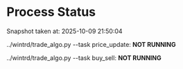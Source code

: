 # Process Status

Snapshot taken at: 2025-10-09 21:50:04

../wintrd/trade_algo.py --task price_update: **NOT RUNNING**

../wintrd/trade_algo.py --task buy_sell: **NOT RUNNING**

